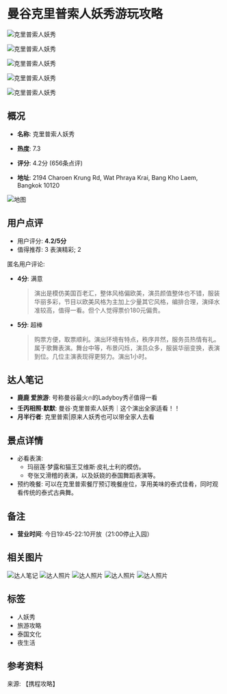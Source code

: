 # 曼谷克里普索人妖秀游玩攻略

![克里普索人妖秀](https://dimg04.c-ctrip.com/images/1lo4m12000ciwm4gt8D13_W_750_0.jpg?proc=autoorient)

![克里普索人妖秀](https://dimg04.c-ctrip.com/images/1lo1k12000ciwm1a5D758_W_750_0.jpg?proc=autoorient)

![克里普索人妖秀](https://dimg04.c-ctrip.com/images/1lo3p12000ciwljwg70CE_W_750_0.jpg?proc=autoorient)

![克里普索人妖秀](https://dimg04.c-ctrip.com/images/1lo4j12000ciwlmoi4C56_W_750_0.jpg?proc=autoorient)

![克里普索人妖秀](https://dimg04.c-ctrip.com/images/1lo2i12000ciwlzjk1DA0_W_750_0.jpg?proc=autoorient)

## 概况
- **名称**: 克里普索人妖秀
- **热度**: 7.3
- **评分**: 4.2分 (656条点评)

- **地址**: 2194 Charoen Krung Rd, Wat Phraya Krai, Bang Kho Laem, Bangkok 10120

![地图](https://pages.c-ctrip.com/you/ttd/poiDetail/ic_location.png)

## 用户点评
- 用户评分: **4.2/5分**
- 值得推荐: 3 表演精彩; 2

匿名用户评论:
- **4分**: 满意
  > 演出是模仿美国百老汇，整体风格偏欧美，演员颜值整体也不错，服装华丽多彩，节目以欧美风格为主加上少量其它风格，编排合理，演绎水准较高，值得一看。但个人觉得票价180元偏贵。

- **5分**: 超棒
  > 购票方便，取票顺利。演出环境有特点，秩序井然，服务员热情有礼。属于歌舞表演。舞台中等，布景闪烁，演员众多，服装华丽变换，表演到位。几位主演表现得更努力。演出1小时。

## 达人笔记
- **鹿鹿 爱旅游**: 号称曼谷最火🔥的Ladyboy秀✌️值得一看
- **壬丙相照·默默**: 曼谷·克里普索人妖秀｜这个演出全家适看！！
- **月半行者**: 克里普索|原来人妖秀也可以带全家人去看

## 景点详情
- 必看表演: 
  - 玛丽莲·梦露和猫王艾维斯·皮礼士利的模仿。
  - 夸张又滑稽的表演，以及妖娆的泰国舞蹈表演等。
- 预约晚餐: 可以在克里普索餐厅预订晚餐座位，享用美味的泰式佳肴，同时观看传统的泰式古典舞。

## 备注
- **营业时间**: 今日19:45-22:10开放（21:00停止入园）

## 相关图片
![达人笔记](https://dimg04.c-ctrip.com/images/1me6v12000crdcbkv1BA9_W_640_0_Q90.jpg?proc=source/tripcommunity)
![达人照片](https://dimg04.c-ctrip.com/images/1me4212000aq171rn8286_W_640_0_Q90.jpg?proc=source/tripcommunity)
![达人照片](https://dimg04.c-ctrip.com/images/1me2a12000coalc2a3329_W_640_0_Q90.jpg?proc=source/tripcommunity)
![达人照片](https://dimg04.c-ctrip.com/images/1me3512000c68ym591D6F_W_640_0_Q90.jpg?proc=source/tripcommunity)
![达人照片](https://dimg04.c-ctrip.com/images/1h62m12000cbxan1jAF1A_R_180_180.jpg)

## 标签
- 人妖秀
- 旅游攻略
- 泰国文化
- 夜生活

## 参考资料
来源: 【携程攻略】